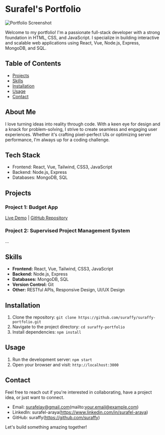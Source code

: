 # Surafel's Portfolio

![Portfolio Screenshot](https://suraffy.netlify.app/img/projects/Portfolio-app.png)

Welcome to my portfolio! I'm a passionate full-stack developer with a strong foundation in HTML, CSS, and JavaScript. I specialize in building interactive and scalable web applications using React, Vue, Node.js, Express, MongoDB, and SQL.

## Table of Contents

- [Projects](#projects)
- [Skills](#skills)
- [Installation](#installation)
- [Usage](#usage)
- [Contact](#contact)

## About Me

I love turning ideas into reality through code. With a keen eye for design and a knack for problem-solving, I strive to create seamless and engaging user experiences. Whether it's crafting pixel-perfect UIs or optimizing server performance, I'm always up for a coding challenge.

## Tech Stack

- Frontend: React, Vue, Tailwind, CSS3, JavaScript
- Backend: Node.js, Express
- Databases: MongoDB, SQL

## Projects

### Project 1: Budget App

[Live Demo](#) | [GitHub Repository](#)

### Project 2: Supervised Project Management System

...

## Skills

- **Frontend:** React, Vue, Tailwind, CSS3, JavaScript
- **Backend:** Node.js, Express
- **Databases:** MongoDB, SQL
- **Version Control:** Git
- **Other:** RESTful APIs, Responsive Design, UI/UX Design

## Installation

1. Clone the repository: `git clone https://github.com/suraffy/suraffy-portfolio.git`
2. Navigate to the project directory: `cd suraffy-portfolio`
3. Install dependencies: `npm install`

## Usage

1. Run the development server: `npm start`
2. Open your browser and visit: `http://localhost:3000`

## Contact

Feel free to reach out if you're interested in collaborating, have a project idea, or just want to connect.

- Email: surafelay@gmail.com(mailto:your.email@example.com)
- LinkedIn: surafel-araya(https://www.linkedin.com/in/surafel-araya)
- GitHub: suraffy(https://github.com/suraffy)

Let's build something amazing together!

